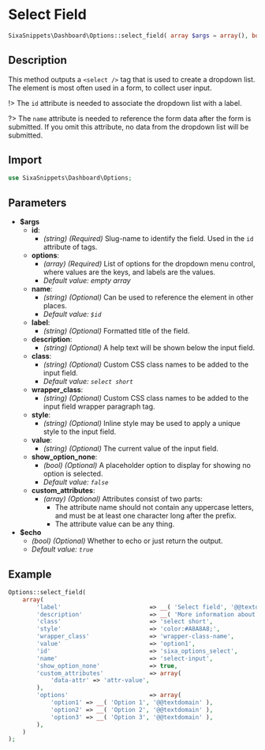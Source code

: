 # Select Field

```php
SixaSnippets\Dashboard\Options::select_field( array $args = array(), bool $echo = true );
```

## Description

This method outputs a `<select />` tag that is used to create a dropdown list. The element is most often used in a form, to collect user input.

!> The `id` attribute is needed to associate the dropdown list with a label.

?> The `name` attribute is needed to reference the form data after the form is submitted. If you omit this attribute, no data from the dropdown list will be submitted.

## Import

```php 
use SixaSnippets\Dashboard\Options;
```

## Parameters

- **$args**
    - **id**:
        - *(string) (Required)* Slug-name to identify the field. Used in the `id` attribute of tags.
    - **options**:
        - *(array) (Required)* List of options for the dropdown menu control, where values are the keys, and labels are the values.
        - *Default value: empty array*
    - **name**:
        - *(string) (Optional)* Can be used to reference the element in other places.
        - *Default value: `$id`*
    - **label**:
        - *(string) (Optional)* Formatted title of the field.
    - **description**:
        - *(string) (Optional)* A help text will be shown below the input field.
    - **class**:
        - *(string) (Optional)* Custom CSS class names to be added to the input field.
        - *Default value: `select short`*
    - **wrapper_class**:
        - *(string) (Optional)* Custom CSS class names to be added to the input field wrapper paragraph tag.
    - **style**:
        - *(string) (Optional)* Inline style may be used to apply a unique style to the input field.
    - **value**:
        - *(string) (Optional)* The current value of the input field.
    - **show_option_none**:
        - *(bool) (Optional)* A placeholder option to display for showing no option is selected.
        - *Default value: `false`*
    - **custom_attributes**:
        - *(array) (Optional)* Attributes consist of two parts:
            - The attribute name should not contain any uppercase letters, and must be at least one character long after the prefix.
            - The attribute value can be any thing.
- **$echo**
    - *(bool) (Optional)* Whether to echo or just return the output.
    - *Default value: `true`*

## Example

```php
Options::select_field(
	array(
		'label'                         => __( 'Select field', '@@textdomain' ),
		'description'                   => __( 'More information about this field.', '@@textdomain' ),
		'class'                         => 'select short',
		'style'                         => 'color:#A8A8A8;',
		'wrapper_class'                 => 'wrapper-class-name',
		'value'                         => 'option1',
		'id'                            => 'sixa_options_select',
		'name'                          => 'select-input',
		'show_option_none'              => true,
		'custom_attributes'             => array(
			'data-attr' => 'attr-value',
		),
		'options'                       => array(
			'option1' => __( 'Option 1', '@@textdomain' ),
			'option2' => __( 'Option 2', '@@textdomain' ),
			'option3' => __( 'Option 3', '@@textdomain' ),
		),
	)
);
```